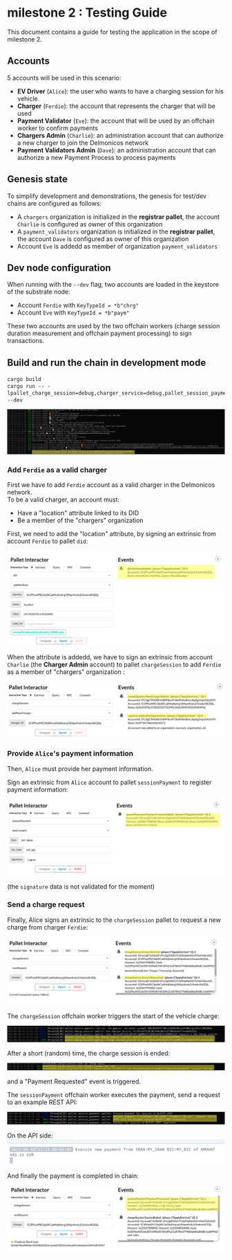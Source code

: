 # milestone 2 : Testing Guide

This document contains a guide for testing the application in the scope of milestone 2.

## Accounts

5 accounts will be used in this scenario:

- **EV Driver** (`Alice`): the user who wants to have a charging session for his vehicle. 
- **Charger** (`Ferdie`): the account that represents the charger that will be used
- **Payment Validator** (`Eve`): the account that will be used by an offchain worker to confirm payments
- **Chargers Admin** (`Charlie`): an administration account that can authorize a new charger to join the Delmonicos network
- **Payment Validators Admin** (`Dave`): an administration account that can authorize a new Payment Process to process payments


## Genesis state

To simplify development and demonstrations, the genesis for test/dev chains are configured as follows:
- A `chargers` organization is initialized in the **registrar pallet**, the account `Charlie` is configured as owner of this organization
- A `payment_validators` organization is initialized in the **registrar pallet**, the account `Dave` is configured as owner of this organization
- Account `Eve` is addedd as member of organization `payment_validators`

## Dev node configuration

When running with the `--dev` flag, two accounts are loaded in the keystore of the substrate node:

- Account `Ferdie` with `KeyTypeId = *b"chrg"`
- Account `Eve` with `KeyTypeId = *b"paym"`

These two accounts are used by the two offchain workers (charge session duration measurement and offchain payment processing) to sign transactions.

## Build and run the chain in development mode

```
cargo build
cargo run -- -lpallet_charge_session=debug,charger_service=debug,pallet_session_payment=debug --dev
```

![screenshot-1](./screen-1.png "screenshot 1")

### Add `Ferdie` as a valid charger

First we have to add `Ferdie` account as a valid charger in the Delmonicos network.  
To be a valid charger, an account must:
- Have a "location" attribute linked to its DID
- Be a member of the "chargers" organization

First, we need to add the "location" attribute, by signing an extrinsic from account `Ferdie` to pallet `did`:

![screenshot-12](./screen-2.png "screenshot 2")

When the attribute is addedd, we have to sign an extrinsic from account `Charlie` (the **Charger Admin** account) to pallet `chargeSession` to add `Ferdie` as a member of "chargers" organization :

![screenshot-3](./screen-3.png "screenshot 3")

### Provide `Alice`'s payment information

Then, `Alice` must provide her payment information.

Sign an extrinsic from `Alice` account to pallet `sessionPayment` to register payment information:

![screenshot-4](./screen-4.png "screenshot 4")

(the `signature` data is not validated for the moment)

### Send a charge request

Finally, Alice signs an extrinsic to the `chargeSession` pallet to request a new charge from charger `Ferdie`:

![screenshot-5](./screen-5.png "screenshot 5")

The `chargeSession` offchain worker triggers the start of the vehicle charge:

![screenshot-6](./screen-6.png "screenshot 6")

After a short (random) time, the charge session is ended:

![screenshot-7](./screen-7.png "screenshot 7")

and a "Payment Requested" event is triggered.

The `sessionPayment` offchain worker executes the payment, send a request to an example REST API:

![screenshot-8](./screen-8.png "screenshot 8")

On the API side:
![screenshot-9](./screen-9.png "screenshot 9")

And finally the payment is completed in chain:

![screenshot-10](./screen-10.png "screenshot 10")
